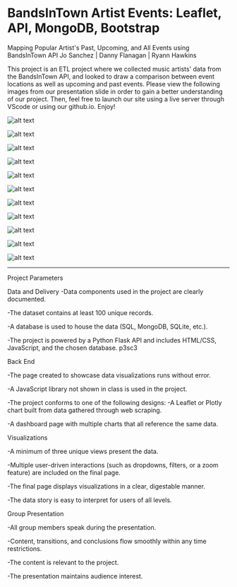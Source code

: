 # BandsInTown Artist Events: Leaflet, API, MongoDB, Bootstrap

Mapping Popular Artist's Past, Upcoming, and All Events using BandsInTown API
Jo Sanchez | Danny Flanagan | Ryann Hawkins 

This project is an ETL project where we collected music artists' data from the BandsInTown API, and looked to draw a comparison between event locations as well as upcoming and past events.
Please view the following images from our presentation slide in order to gain a better understanding of our project. Then, feel free to launch our site using a live server through VScode or using our github.io. Enjoy!

![alt text](https://github.com/msryannhawkins/BandsInTown-LeafletBootstrapAPI-Project3/blob/main/PresentationSlides/Screenshot%202023-07-27%20at%207.17.49%20PM.png
 "slide1")

 ![alt text](https://github.com/msryannhawkins/BandsInTown-LeafletBootstrapAPI-Project3/blob/main/PresentationSlides/Screenshot%202023-07-27%20at%207.17.56%20PM.png
 "slide2")

 ![alt text](https://github.com/msryannhawkins/BandsInTown-LeafletBootstrapAPI-Project3/blob/main/PresentationSlides/Screenshot%202023-07-27%20at%207.18.04%20PM.png
 "slide3")

 ![alt text](https://github.com/msryannhawkins/BandsInTown-LeafletBootstrapAPI-Project3/blob/main/PresentationSlides/Screenshot%202023-07-27%20at%207.18.13%20PM.png
 "slide4")

 ![alt text](https://github.com/msryannhawkins/BandsInTown-LeafletBootstrapAPI-Project3/blob/main/PresentationSlides/Screenshot%202023-07-27%20at%207.18.21%20PM.png
 "slide5")

 ![alt text](https://github.com/msryannhawkins/BandsInTown-LeafletBootstrapAPI-Project3/blob/main/PresentationSlides/Screenshot%202023-07-27%20at%207.18.28%20PM.png
 "slide6")

 ![alt text](https://github.com/msryannhawkins/BandsInTown-LeafletBootstrapAPI-Project3/blob/main/PresentationSlides/Screenshot%202023-07-27%20at%207.18.35%20PM.png
 "slide7")

 ![alt text](https://github.com/msryannhawkins/BandsInTown-LeafletBootstrapAPI-Project3/blob/main/PresentationSlides/Screenshot%202023-07-27%20at%207.18.42%20PM.png
 "slide8")

 ![alt text](https://github.com/msryannhawkins/BandsInTown-LeafletBootstrapAPI-Project3/blob/main/PresentationSlides/Screenshot%202023-07-27%20at%207.18.51%20PM.png
 "slide9")

 ![alt text](https://github.com/msryannhawkins/BandsInTown-LeafletBootstrapAPI-Project3/blob/main/PresentationSlides/Screenshot%202023-07-27%20at%207.19.00%20PM.png
 "slide10")

 ![alt text](https://github.com/msryannhawkins/BandsInTown-LeafletBootstrapAPI-Project3/blob/main/PresentationSlides/Screenshot%202023-07-27%20at%207.19.25%20PM.png
 "slide11")



*********

Project Parameters

Data and Delivery
 -Data components used in the project are clearly documented.
 
 -The dataset contains at least 100 unique records.
 
 -A database is used to house the data (SQL, MongoDB, SQLite, etc.).
 
 -The project is powered by a Python Flask API and includes HTML/CSS, JavaScript, and the chosen database. p3sc3
 
Back End

 -The page created to showcase data visualizations runs without error.
 
 -A JavaScript library not shown in class is used in the project.
 
 -The project conforms to one of the following designs:
  -A Leaflet or Plotly chart built from data gathered through web scraping.
  
  -A dashboard page with multiple charts that all reference the same data.
  
Visualizations

 -A minimum of three unique views present the data.
 
 -Multiple user-driven interactions (such as dropdowns, filters, or a zoom feature) are included on the final page.
 
 -The final page displays visualizations in a clear, digestable manner.
 
 -The data story is easy to interpret for users of all levels.
 
Group Presentation

 -All group members speak during the presentation.
 
 -Content, transitions, and conclusions flow smoothly within any time restrictions.
 
 -The content is relevant to the project.
 
 -The presentation maintains audience interest.
